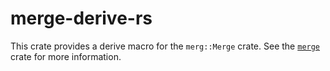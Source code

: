 <!---
Copyright (C) 2020 Robin Krahl <robin.krahl@ireas.org>
SPDX-License-Identifier: CC0-1.0
-->

# merge-derive-rs

This crate provides a derive macro for the `merg::Merge` crate. See the
[`merge`][] crate for more information.

[`merge`]: https://lib.rs/crates/merge
